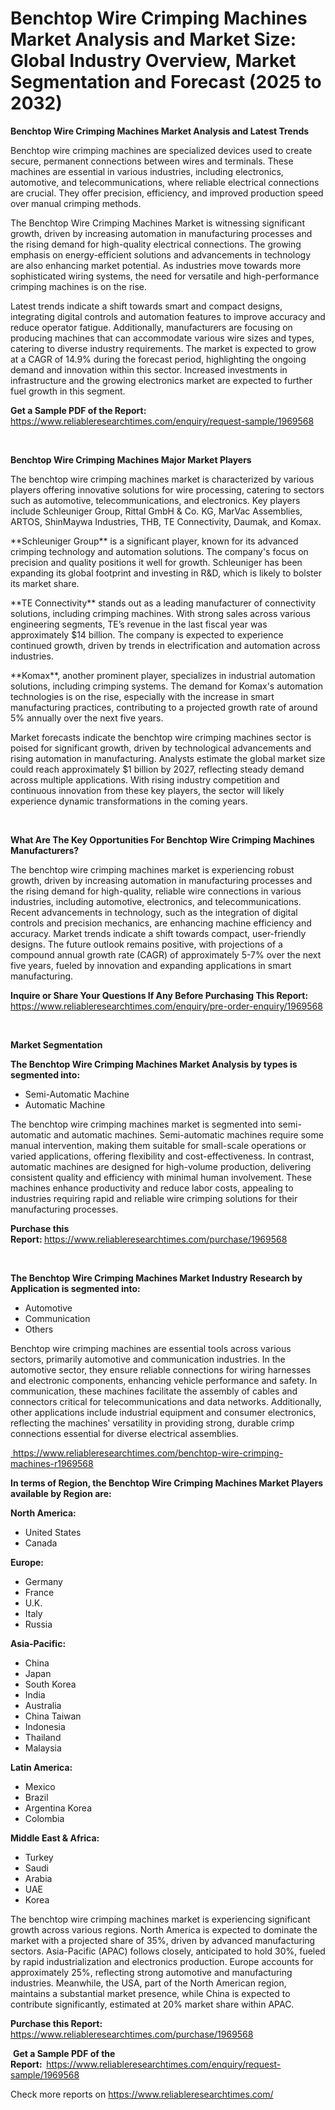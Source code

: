 <p><h1>Benchtop Wire Crimping Machines Market Analysis and Market Size: Global Industry Overview, Market Segmentation and Forecast (2025 to 2032)</h1></p><p><strong>Benchtop Wire Crimping Machines Market Analysis and Latest Trends</strong></p>
<p><p>Benchtop wire crimping machines are specialized devices used to create secure, permanent connections between wires and terminals. These machines are essential in various industries, including electronics, automotive, and telecommunications, where reliable electrical connections are crucial. They offer precision, efficiency, and improved production speed over manual crimping methods.</p><p>The Benchtop Wire Crimping Machines Market is witnessing significant growth, driven by increasing automation in manufacturing processes and the rising demand for high-quality electrical connections. The growing emphasis on energy-efficient solutions and advancements in technology are also enhancing market potential. As industries move towards more sophisticated wiring systems, the need for versatile and high-performance crimping machines is on the rise.</p><p>Latest trends indicate a shift towards smart and compact designs, integrating digital controls and automation features to improve accuracy and reduce operator fatigue. Additionally, manufacturers are focusing on producing machines that can accommodate various wire sizes and types, catering to diverse industry requirements. The market is expected to grow at a CAGR of 14.9% during the forecast period, highlighting the ongoing demand and innovation within this sector. Increased investments in infrastructure and the growing electronics market are expected to further fuel growth in this segment.</p></p>
<p><strong>Get a Sample PDF of the Report:&nbsp;</strong> <a href="https://www.reliableresearchtimes.com/enquiry/request-sample/1969568?utm_campaign=2467&utm_medium=2&utm_source=Github&utm_content=ia&utm_term=02032025&utm_id=benchtop-wire-crimping-machines">https://www.reliableresearchtimes.com/enquiry/request-sample/1969568</a></p>
<p>&nbsp;</p>
<p><strong>Benchtop Wire Crimping Machines Major Market Players</strong></p>
<p><p>The benchtop wire crimping machines market is characterized by various players offering innovative solutions for wire processing, catering to sectors such as automotive, telecommunications, and electronics. Key players include Schleuniger Group, Rittal GmbH & Co. KG, MarVac Assemblies, ARTOS, ShinMaywa Industries, THB, TE Connectivity, Daumak, and Komax.</p><p>**Schleuniger Group** is a significant player, known for its advanced crimping technology and automation solutions. The company's focus on precision and quality positions it well for growth. Schleuniger has been expanding its global footprint and investing in R&D, which is likely to bolster its market share.</p><p>**TE Connectivity** stands out as a leading manufacturer of connectivity solutions, including crimping machines. With strong sales across various engineering segments, TE’s revenue in the last fiscal year was approximately $14 billion. The company is expected to experience continued growth, driven by trends in electrification and automation across industries.</p><p>**Komax**, another prominent player, specializes in industrial automation solutions, including crimping systems. The demand for Komax's automation technologies is on the rise, especially with the increase in smart manufacturing practices, contributing to a projected growth rate of around 5% annually over the next five years.</p><p>Market forecasts indicate the benchtop wire crimping machines sector is poised for significant growth, driven by technological advancements and rising automation in manufacturing. Analysts estimate the global market size could reach approximately $1 billion by 2027, reflecting steady demand across multiple applications. With rising industry competition and continuous innovation from these key players, the sector will likely experience dynamic transformations in the coming years.</p></p>
<p>&nbsp;</p>
<p><strong>What Are The Key Opportunities For Benchtop Wire Crimping Machines Manufacturers?</strong></p>
<p><p>The benchtop wire crimping machines market is experiencing robust growth, driven by increasing automation in manufacturing processes and the rising demand for high-quality, reliable wire connections in various industries, including automotive, electronics, and telecommunications. Recent advancements in technology, such as the integration of digital controls and precision mechanics, are enhancing machine efficiency and accuracy. Market trends indicate a shift towards compact, user-friendly designs. The future outlook remains positive, with projections of a compound annual growth rate (CAGR) of approximately 5-7% over the next five years, fueled by innovation and expanding applications in smart manufacturing.</p></p>
<p><strong>Inquire or Share Your Questions If Any Before Purchasing This Report:</strong> <a href="https://www.reliableresearchtimes.com/enquiry/pre-order-enquiry/1969568?utm_campaign=2467&utm_medium=2&utm_source=Github&utm_content=ia&utm_term=02032025&utm_id=benchtop-wire-crimping-machines">https://www.reliableresearchtimes.com/enquiry/pre-order-enquiry/1969568</a></p>
<p>&nbsp;</p>
<p><strong>Market Segmentation</strong></p>
<p><strong>The Benchtop Wire Crimping Machines Market Analysis by types is segmented into:</strong></p>
<p><ul><li>Semi-Automatic Machine</li><li>Automatic Machine</li></ul></p>
<p><p>The benchtop wire crimping machines market is segmented into semi-automatic and automatic machines. Semi-automatic machines require some manual intervention, making them suitable for small-scale operations or varied applications, offering flexibility and cost-effectiveness. In contrast, automatic machines are designed for high-volume production, delivering consistent quality and efficiency with minimal human involvement. These machines enhance productivity and reduce labor costs, appealing to industries requiring rapid and reliable wire crimping solutions for their manufacturing processes.</p></p>
<p><strong>Purchase this Report:&nbsp;</strong><a href="https://www.reliableresearchtimes.com/purchase/1969568?utm_campaign=2467&utm_medium=2&utm_source=Github&utm_content=ia&utm_term=02032025&utm_id=benchtop-wire-crimping-machines">https://www.reliableresearchtimes.com/purchase/1969568</a></p>
<p>&nbsp;</p>
<p><strong>The Benchtop Wire Crimping Machines Market Industry Research by Application is segmented into:</strong></p>
<p><ul><li>Automotive</li><li>Communication</li><li>Others</li></ul></p>
<p><p>Benchtop wire crimping machines are essential tools across various sectors, primarily automotive and communication industries. In the automotive sector, they ensure reliable connections for wiring harnesses and electronic components, enhancing vehicle performance and safety. In communication, these machines facilitate the assembly of cables and connectors critical for telecommunications and data networks. Additionally, other applications include industrial equipment and consumer electronics, reflecting the machines' versatility in providing strong, durable crimp connections essential for diverse electrical assemblies.</p></p>
<p><a href="https://www.reliableresearchtimes.com/benchtop-wire-crimping-machines-r1969568?utm_campaign=2467&utm_medium=2&utm_source=Github&utm_content=ia&utm_term=02032025&utm_id=benchtop-wire-crimping-machines">&nbsp;https://www.reliableresearchtimes.com/benchtop-wire-crimping-machines-r1969568</a></p>
<p><strong>In terms of Region, the Benchtop Wire Crimping Machines Market Players available by Region are:</strong></p>
<p>
    <p> <strong> North America: </strong>
        <ul>
            <li>United States</li>
            <li>Canada</li>
        </ul>
        </p> 
    <p> <strong> Europe: </strong>
        <ul>
            <li>Germany</li>
            <li>France</li>
            <li>U.K.</li>
            <li>Italy</li>
            <li>Russia</li>
        </ul>
        </p> 
    <p> <strong> Asia-Pacific: </strong>
        <ul>
            <li>China</li>
            <li>Japan</li>
            <li>South Korea</li>
            <li>India</li>
            <li>Australia</li>
            <li>China Taiwan</li>
            <li>Indonesia</li>
            <li>Thailand</li>
            <li>Malaysia</li>
        </ul>
        </p> 
    <p> <strong> Latin America: </strong>
        <ul>
            <li>Mexico</li>
            <li>Brazil</li>
            <li>Argentina Korea</li>
            <li>Colombia</li>
        </ul>
        </p> 
    <p> <strong> Middle East & Africa: </strong>
        <ul>
            <li>Turkey</li>
            <li>Saudi</li>
            <li>Arabia</li>
            <li>UAE</li>
            <li>Korea</li>
        </ul>
    </p>
    </p>
<p><p>The benchtop wire crimping machines market is experiencing significant growth across various regions. North America is expected to dominate the market with a projected share of 35%, driven by advanced manufacturing sectors. Asia-Pacific (APAC) follows closely, anticipated to hold 30%, fueled by rapid industrialization and electronics production. Europe accounts for approximately 25%, reflecting strong automotive and manufacturing industries. Meanwhile, the USA, part of the North American region, maintains a substantial market presence, while China is expected to contribute significantly, estimated at 20% market share within APAC.</p></p>
<p><strong>Purchase this Report: </strong><a href="https://www.reliableresearchtimes.com/purchase/1969568?utm_campaign=2467&utm_medium=2&utm_source=Github&utm_content=ia&utm_term=02032025&utm_id=benchtop-wire-crimping-machines">https://www.reliableresearchtimes.com/purchase/1969568</a></p>
<p>&nbsp;<strong>Get a Sample PDF of the Report:&nbsp;&nbsp;</strong><a href="https://www.reliableresearchtimes.com/enquiry/request-sample/1969568?utm_campaign=2467&utm_medium=2&utm_source=Github&utm_content=ia&utm_term=02032025&utm_id=benchtop-wire-crimping-machines">https://www.reliableresearchtimes.com/enquiry/request-sample/1969568</a></p>
<p><strong></strong></p>
<p>Check more reports on <a href="https://www.reliableresearchtimes.com/?utm_campaign=2467&utm_medium=2&utm_source=Github&utm_content=ia&utm_term=02032025&utm_id=benchtop-wire-crimping-machines">https://www.reliableresearchtimes.com/</a></p>